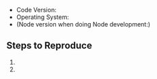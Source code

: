 <!-- Should this issue be filed against an extension or a related project https://github.com/Microsoft/vscode/wiki/Related-Projects ? -->
<!-- Can you reproduce the issue without having any extensions installed (launch with --disable-extensions)?  -->

- Code Version:
- Operating System:
- (Node version when doing Node development:)

## Steps to Reproduce
1.
2.

